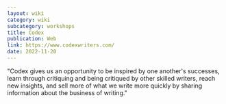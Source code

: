 ```yaml
---
layout: wiki
category: wiki
subcategory: workshops
title: Codex
publication: Web
link: https://www.codexwriters.com/
date: 2022-11-20
---
```


"Codex gives us an opportunity to be inspired by one another's successes, learn through critiquing and being critiqued by other skilled writers, reach new insights, and sell more of what we write more quickly by sharing information about the business of writing."

